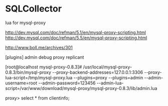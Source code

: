 SQLCollector
============

lua for mysql-proxy






http://dev.mysql.com/doc/refman/5.1/en/mysql-proxy-scripting.html
http://dev.mysql.com/doc/refman/5.5/en/mysql-proxy-scripting.html

http://www.boll.me/archives/301








[plugins]
admin
debug
proxy
replicant




[root@localhost mysql-proxy-0.8.3]# /usr/local/mysql-proxy-0.8.3/bin/mysql-proxy --proxy-backend-addresses=127.0.0.1:3306  --proxy-lua-script=/tmp/mysql-proxy.lua --plugins=proxy --plugins=admin --admin-username=root --admin-password=123456 --admin-lua-script=/var/www/download/mysql-proxy/mysql-proxy-0.8.3/lib/admin.lua


proxy> select * from clientinfo;
